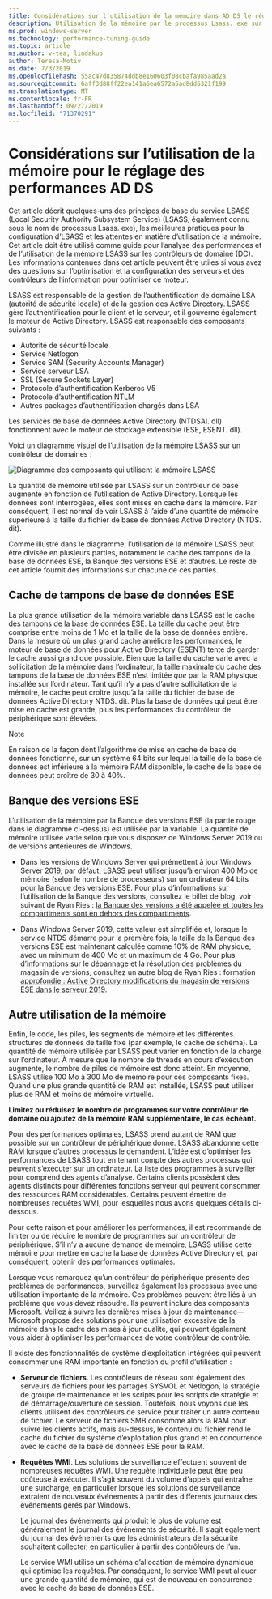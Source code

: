 ```yaml
---
title: Considérations sur l’utilisation de la mémoire dans AD DS le réglage des performances
description: Utilisation de la mémoire par le processus Lsass. exe sur les contrôleurs de domaine qui exécutent Windows Server 2012 R2, 2016 et 2019.
ms.prod: windows-server
ms.technology: performance-tuning-guide
ms.topic: article
ms.author: v-tea; lindakup
author: Teresa-Motiv
ms.date: 7/3/2019
ms.openlocfilehash: 55ac47d835874ddb8e160603f08cbafa985aad2a
ms.sourcegitcommit: 6aff3d88ff22ea141a6ea6572a5ad8dd6321f199
ms.translationtype: MT
ms.contentlocale: fr-FR
ms.lasthandoff: 09/27/2019
ms.locfileid: "71370291"
---
```

# <a name="memory-usage-considerations-for-ad-ds-performance-tuning"></a>Considérations sur l’utilisation de la mémoire pour le réglage des performances AD DS

Cet article décrit quelques-uns des principes de base du service LSASS (Local Security Authority Subsystem Service) (LSASS, également connu sous le nom de processus Lsass. exe), les meilleures pratiques pour la configuration d’LSASS et les attentes en matière d’utilisation de la mémoire. Cet article doit être utilisé comme guide pour l’analyse des performances et de l’utilisation de la mémoire LSASS sur les contrôleurs de domaine (DC). Les informations contenues dans cet article peuvent être utiles si vous avez des questions sur l’optimisation et la configuration des serveurs et des contrôleurs de l’information pour optimiser ce moteur.  

LSASS est responsable de la gestion de l’authentification de domaine LSA (autorité de sécurité locale) et de la gestion des Active Directory. LSASS gère l’authentification pour le client et le serveur, et il gouverne également le moteur de Active Directory. LSASS est responsable des composants suivants :  

- Autorité de sécurité locale
- Service Netlogon
- Service SAM (Security Accounts Manager)
- Service serveur LSA
- SSL (Secure Sockets Layer)
- Protocole d’authentification Kerberos V5
- Protocole d’authentification NTLM
- Autres packages d’authentification chargés dans LSA

Les services de base de données Active Directory (NTDSAI. dll) fonctionnent avec le moteur de stockage extensible (ESE, ESENT. dll).

Voici un diagramme visuel de l’utilisation de la mémoire LSASS sur un contrôleur de domaines :

![Diagramme des composants qui utilisent la mémoire LSASS](media/domain-controller-lsass-memory-usage.png)  

La quantité de mémoire utilisée par LSASS sur un contrôleur de base augmente en fonction de l’utilisation de Active Directory. Lorsque les données sont interrogées, elles sont mises en cache dans la mémoire. Par conséquent, il est normal de voir LSASS à l’aide d’une quantité de mémoire supérieure à la taille du fichier de base de données Active Directory (NTDS. dit).

Comme illustré dans le diagramme, l’utilisation de la mémoire LSASS peut être divisée en plusieurs parties, notamment le cache des tampons de la base de données ESE, la Banque des versions ESE et d’autres. Le reste de cet article fournit des informations sur chacune de ces parties.

## <a name="ese-database-buffer-cache"></a>Cache de tampons de base de données ESE  
La plus grande utilisation de la mémoire variable dans LSASS est le cache des tampons de la base de données ESE. La taille du cache peut être comprise entre moins de 1 Mo et la taille de la base de données entière. Dans la mesure où un plus grand cache améliore les performances, le moteur de base de données pour Active Directory (ESENT) tente de garder le cache aussi grand que possible. Bien que la taille du cache varie avec la sollicitation de la mémoire dans l’ordinateur, la taille maximale du cache des tampons de la base de données ESE n’est limitée *que* par la RAM physique installée sur l’ordinateur. Tant qu’il n’y a pas d’autre sollicitation de la mémoire, le cache peut croître jusqu’à la taille du fichier de base de données Active Directory NTDS. dit. Plus la base de données qui peut être mise en cache est grande, plus les performances du contrôleur de périphérique sont élevées.  
  
> [!NOTE]
> En raison de la façon dont l’algorithme de mise en cache de base de données fonctionne, sur un système 64 bits sur lequel la taille de la base de données est inférieure à la mémoire RAM disponible, le cache de la base de données peut croître de 30 à 40%.

## <a name="ese-version-store"></a>Banque des versions ESE

L’utilisation de la mémoire par la Banque des versions ESE (la partie rouge dans le diagramme ci-dessus) est utilisée par la variable. La quantité de mémoire utilisée varie selon que vous disposez de Windows Server 2019 ou de versions antérieures de Windows.

- Dans les versions de Windows Server qui prémettent à jour Windows Server 2019, par défaut, LSASS peut utiliser jusqu’à environ 400 Mo de mémoire (selon le nombre de processeurs) sur un ordinateur 64 bits pour la Banque des versions ESE. Pour plus d’informations sur l’utilisation de la Banque des versions, consultez le billet de blog, voir suivant de Ryan Ries : [la Banque des versions a été appelée et toutes les compartiments sont en dehors des compartiments](https://techcommunity.microsoft.com/t5/Ask-the-Directory-Services-Team/The-Version-Store-Called-and-They-8217-re-All-Out-of-Buckets/ba-p/400415).

- Dans Windows Server 2019, cette valeur est simplifiée et, lorsque le service NTDS démarre pour la première fois, la taille de la Banque des versions ESE est maintenant calculée comme 10% de RAM physique, avec un minimum de 400 Mo et un maximum de 4 Go. Pour plus d’informations sur le dépannage et la résolution des problèmes du magasin de versions, consultez un autre blog de Ryan Ries : formation [approfondie : Active Directory modifications du magasin de versions ESE dans le serveur 2019](https://techcommunity.microsoft.com/t5/Ask-the-Directory-Services-Team/Deep-Dive-Active-Directory-ESE-Version-Store-Changes-in-Server/ba-p/400510).

## <a name="other-memory-use"></a>Autre utilisation de la mémoire

Enfin, le code, les piles, les segments de mémoire et les différentes structures de données de taille fixe (par exemple, le cache de schéma). La quantité de mémoire utilisée par LSASS peut varier en fonction de la charge sur l’ordinateur. À mesure que le nombre de threads en cours d’exécution augmente, le nombre de piles de mémoire est donc atteint. En moyenne, LSASS utilise 100 Mo à 300 Mo de mémoire pour ces composants fixes. Quand une plus grande quantité de RAM est installée, LSASS peut utiliser plus de RAM et moins de mémoire virtuelle.

**Limitez ou réduisez le nombre de programmes sur votre contrôleur de domaine ou ajoutez de la mémoire RAM supplémentaire, le cas échéant.**

Pour des performances optimales, LSASS prend autant de RAM que possible sur un contrôleur de périphérique donné. LSASS abandonne cette RAM lorsque d’autres processus le demandent. L’idée est d’optimiser les performances de LSASS tout en tenant compte des autres processus qui peuvent s’exécuter sur un ordinateur. La liste des programmes à surveiller pour comprend des agents d’analyse. Certains clients possèdent des agents distincts pour différentes fonctions serveur qui peuvent consommer des ressources RAM considérables. Certains peuvent émettre de nombreuses requêtes WMI, pour lesquelles nous avons quelques détails ci-dessous.

Pour cette raison et pour améliorer les performances, il est recommandé de limiter ou de réduire le nombre de programmes sur un contrôleur de périphérique. S’il n’y a aucune demande de mémoire, LSASS utilise cette mémoire pour mettre en cache la base de données Active Directory et, par conséquent, obtenir des performances optimales.

Lorsque vous remarquez qu’un contrôleur de périphérique présente des problèmes de performances, surveillez également les processus avec une utilisation importante de la mémoire. Ces problèmes peuvent être liés à un problème que vous devez résoudre. Ils peuvent inclure des composants Microsoft. Veillez à suivre les dernières mises à jour de maintenance&mdash;Microsoft propose des solutions pour une utilisation excessive de la mémoire dans le cadre des mises à jour qualité, qui peuvent également vous aider à optimiser les performances de votre contrôleur de contrôle.

Il existe des fonctionnalités de système d’exploitation intégrées qui peuvent consommer une RAM importante en fonction du profil d’utilisation :

- **Serveur de fichiers**. Les contrôleurs de réseau sont également des serveurs de fichiers pour les partages SYSVOL et Netlogon, la stratégie de groupe de maintenance et les scripts pour les scripts de stratégie et de démarrage/ouverture de session.
  Toutefois, nous voyons que les clients utilisent des contrôleurs de service pour traiter un autre contenu de fichier. Le serveur de fichiers SMB consomme alors la RAM pour suivre les clients actifs, mais au-dessus, le contenu du fichier rend le cache du fichier du système d’exploitation plus grand et en concurrence avec le cache de la base de données ESE pour la RAM.  

- **Requêtes WMI**. Les solutions de surveillance effectuent souvent de nombreuses requêtes WMI. Une requête individuelle peut être peu coûteuse à exécuter. Il s’agit souvent du volume d’appels qui entraîne une surcharge, en particulier lorsque les solutions de surveillance extraient de nouveaux événements à partir des différents journaux des événements gérés par Windows.  

  Le journal des événements qui produit le plus de volume est généralement le journal des événements de sécurité. Il s’agit également du journal des événements que les administrateurs de la sécurité souhaitent collecter, en particulier à partir des contrôleurs de l’un.  

  Le service WMI utilise un schéma d’allocation de mémoire dynamique qui optimise les requêtes. Par conséquent, le service WMI peut allouer une grande quantité de mémoire, qui est de nouveau en concurrence avec le cache de base de données ESE.  
